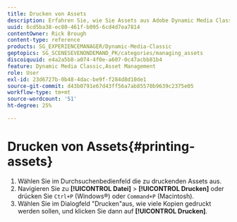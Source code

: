 ```yaml
---
title: Drucken von Assets
description: Erfahren Sie, wie Sie Assets aus Adobe Dynamic Media Classic drucken.
uuid: 6cd5ba38-ec80-461f-b095-6cd4d7ea7814
contentOwner: Rick Brough
content-type: reference
products: SG_EXPERIENCEMANAGER/Dynamic-Media-Classic
geptopics: SG_SCENESEVENONDEMAND_PK/categories/managing_assets
discoiquuid: e4a2a5b8-a074-4f0e-a607-0c47acbb81b4
feature: Dynamic Media Classic,Asset Management
role: User
exl-id: 23d6727b-0b48-4dac-be9f-f284d8d10de1
source-git-commit: d43b0791e67d43ff56a7ab85570b9639c2375e05
workflow-type: tm+mt
source-wordcount: '51'
ht-degree: 25%

---
```


# Drucken von Assets{#printing-assets}

1. Wählen Sie im Durchsuchenbedienfeld die zu druckenden Assets aus.
1. Navigieren Sie zu **[!UICONTROL Datei]** > **[!UICONTROL Drucken]** oder drücken Sie `Ctrl+P` (Windows®) oder `Command+P` (Macintosh).
1. Wählen Sie im Dialogfeld &quot;Drucken&quot;aus, wie viele Kopien gedruckt werden sollen, und klicken Sie dann auf **[!UICONTROL Drucken]**.
